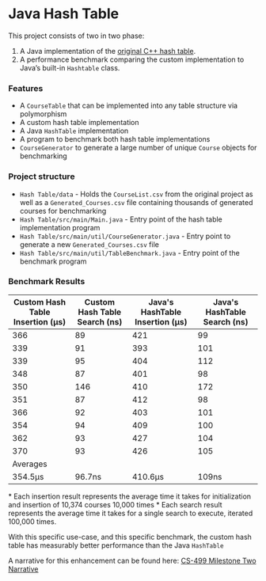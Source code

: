 # Java Hash Table
This project consists of two in two phase:
1. A Java implementation of the [original C++ hash table](https://github.com/johnathanki/johnathanki.github.io/blob/main/Artifact_1/original/README.md).
2. A performance benchmark comparing the custom implementation to Java’s built-in `Hashtable` class.


### Features
- A `CourseTable` that can be implemented into any table structure via polymorphism
- A custom hash table implementation
- A Java `HashTable` implementation
- A program to benchmark both hash table implementations
- `CourseGenerator` to generate a large number of unique `Course` objects for benchmarking


### Project structure
- `Hash Table/data` - Holds the `CourseList.csv` from the original project as well as a `Generated_Courses.csv` file containing thousands of generated courses for benchmarking
- `Hash Table/src/main/Main.java` - Entry point of the hash table implementation program
- `Hash Table/src/main/util/CourseGenerator.java` - Entry point to generate a new `Generated_Courses.csv` file
- `Hash Table/src/main/util/TableBenchmark.java` - Entry point of the benchmark program


### Benchmark Results
| Custom Hash Table Insertion (μs) | Custom Hash Table Search (ns) | Java's HashTable Insertion (μs) | Java's HashTable Search (ns) |
| --- | --- | --- | --- |
| 366 | 89 | 421 | 99 |
| 339 | 91 | 393 | 101 |
| 339 | 95 | 404 | 112 |
| 348 | 87 | 401 | 98 |
| 350 | 146 | 410 | 172 |
| 351 | 87 | 412 | 98 |
| 366 | 92 | 403 | 101 |
| 354 | 94 | 409 | 100 |
| 362 | 93 | 427 | 104 |
| 370 | 93 | 426 | 105 |
| Averages |   |   |   |			
| 354.5μs | 96.7ns | 410.6μs | 109ns |
\* Each insertion result represents the average time it takes for initialization and insertion of 10,374 courses 10,000 times
\* Each search result represents the average time it takes for a single search to execute, iterated 100,000 times.

With this specific use-case, and this specific benchmark, the custom hash table has measurably better performance than the Java `HashTable`


A narrative for this enhancement can be found here: [CS-499 Milestone Two Narrative](https://github.com/johnathanki/johnathanki.github.io/blob/main/Artifact_1/CS-499%20Milestone%20Two%20Narrative.docx)